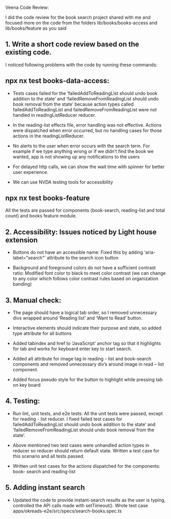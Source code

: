 Veena Code Review:

I did the code review for the book search project shared with me and focused more on the code from the folders lib/books/books-access and lib/books/feature as you said



## 1. Write a short code review based on the existing code.

I noticed following problems with the code by running these commands:

## npx nx test books-data-access: 


- Tests cases failed for the ‘failedAddToReadingList should undo book addition to the state’ and ‘failedRemoveFromReadingList should undo book removal from the state’ because action types called failedAddToReadingList and failedRemoveFromReadingList were not handled in readingListReducer reducer. 

- In the reading-list effects file, error handling was not effective. Actions were dispatched when error occurred, but no handling cases for those actions in the readingListReducer. 

- No alerts to the user when error occurs with the search term. For example if we type anything wrong or if we didn’t find the book we wanted, app is not showing up any notifications to the users

- For delayed http calls, we can show the wait time with spinner for better user experience.

- We can use NVDA testing tools for accessibility



## npx nx test books-feature
All the tests are passed for components (book-search, reading-list and total count) and books feature module.



## 2. Accessibility: Issues noticed by Light house extension

- Buttons do not have an accessible name: Fixed this by adding ‘aria-label="search"’ attribute to the search icon button

- Background and foreground colors do not have a sufficient contrast ratio: Modified font color to black to meet color contrast (we can change to any color which follows color contrast rules based on organization banding)



## 3.	 Manual check:

- The page should have a logical tab order, so I removed unnecessary divs wrapped around ‘Reading list’ and ‘Want to Read’ button.

- Interactive elements should indicate their purpose and state, so added type attribute for all buttons

- Added tabindex and href to ‘JavaScript’ anchor tag so that it highlights for tab and works for keyboard enter key to start search.

- Added alt attribute for image tag in reading - list and book-search components and removed unnecessary div’s around image in read – list component.

- Added focus pseudo style for the button to highlight while pressing tab on key board



## 4.	Testing:

- Run lint, unit tests, and e2e tests: All the unit tests were passed, except for reading - list reducer. I fixed failed test cases for failedAddToReadingList should undo book addition to the state’ and ‘failedRemoveFromReadingList should undo book removal from the state’. 

- Above mentioned two test cases were unhandled action types in reducer so reducer should return default state. Written a test case for this scenario and all tests passed.

- Written unit test cases for the actions dispatched for the components: book- search and reading-list



## 5. Adding instant search
    
- Updated the code to provide instant-search results as the user is typing, controlled the API calls made with setTimeout(). Wrote test case apps/okreads-e2e/src/specs/search-books.spec.ts

